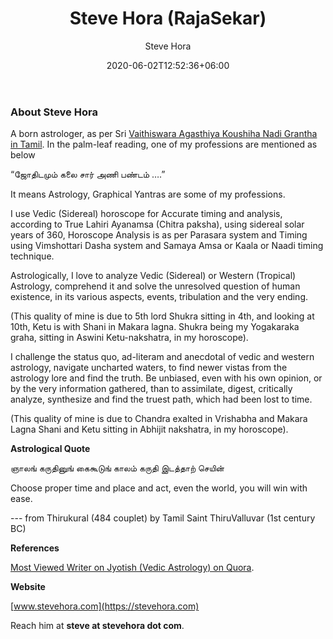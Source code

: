 ﻿---
title: "Steve Hora (RajaSekar)"
date: 2020-06-02T12:52:36+06:00
image: "images/valaai.png"
author: Steve Hora
description : "Expert Vedic Astrologer in Birth Chart and Mundane Predictions"
information: "Expert Vedic Astrologer"
type: "main"
categories: 
  - "Vedic Astrology"
tags:
  - "Birth Chart Predictions"
  - "Mundane Predictions"
path:
  - "https://stevehora.com/steve-hora/"  
keywords:
  - "Vedic Astrology"
  - "Jyotish"
  - "Accurate Predictions"
  - "Nakshatra"
  - "Horoscope"
  - "Timing Technique"
  - "Tamil"
  - "Nadi"
  - "Grantha"

news_keywords:
  - "Vedic Astrology"
  - "Steve Hora"

structured:
  type: "article"

article:
  image:
   author: "Steve Hora"
   src: "images/vaashicon.png"
   height: 60
   width: 60
  
email: "steve@stevehora.com"
social:
  - icon : "ti-star" # themify icon pack : https://themify.me/themify-icons
    link : "https://quora.com/profile/Steve-Hora"
  - icon : "ti-facebook" # themify icon pack : https://themify.me/themify-icons
    link : "https://www.facebook.com/SteveHoraAstrologer/"
  - icon : "ti-twitter-alt" # themify icon pack : https://themify.me/themify-icons
    link : "https://twitter.com/AstrologyOrbit"
  - icon : "ti-github" # themify icon pack : https://themify.me/themify-icons
    link : "https://github.com/vedicastrology123/"
---

### About Steve Hora

A born astrologer, as per Sri [Vaithiswara Agasthiya Koushiha Nadi Grantha in Tamil](/articles/nadi-astrology/).
In the palm-leaf reading, one of my professions are mentioned as below

“ஜோதிடமும் கலை சார் அணி பண்டம் ….”

It means Astrology, Graphical Yantras are some of my professions.

I use Vedic (Sidereal) horoscope for Accurate timing and analysis, according to True Lahiri Ayanamsa (Chitra paksha), using sidereal solar years of 360, Horoscope Analysis is as per Parasara system and Timing using Vimshottari Dasha system and Samaya Amsa or Kaala or Naadi timing technique.

Astrologically, I love to analyze Vedic (Sidereal) or Western (Tropical) Astrology, comprehend it and solve the unresolved question of human existence, in its various aspects, events, tribulation and the very ending.

(This quality of mine is due to 5th lord Shukra sitting in 4th, and looking at 10th, Ketu is with Shani in Makara lagna. Shukra being my Yogakaraka graha, sitting in Aswini Ketu-nakshatra, in my horoscope).

I challenge the status quo, ad-literam and anecdotal of vedic and western astrology, navigate uncharted waters, to find newer vistas from the astrology lore and find the truth. Be unbiased, even with his own opinion, or by the very information gathered, than to assimilate, digest, critically analyze, synthesize and find the truest path, which had been lost to time.

(This quality of mine is due to Chandra exalted in Vrishabha and Makara Lagna Shani and Ketu sitting in Abhijit nakshatra, in my horoscope).

**Astrological Quote**

ஞாலங் கருதினுங் கைகூடுங் காலம் கருதி இடத்தாற் செயின்

Choose proper time and place and act, even the world, you will win with ease.

--- from Thirukural (484 couplet) by Tamil Saint ThiruValluvar (1st century BC)

**References**

[Most Viewed Writer on Jyotish (Vedic Astrology) on Quora](https://www.quora.com/profile/Steve-Hora).

**Website**

[www.stevehora.com](https://stevehora.com)

Reach him at  **steve at stevehora dot com**.